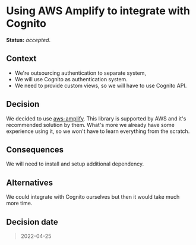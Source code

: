 # Using AWS Amplify to integrate with Cognito

**Status:** _accepted_.

## Context

* We're outsourcing authentication to separate system,
* We will use Cognito as authentication system.
* We need to provide custom views, so we will
have to use Cognito API.

## Decision

We decided to use [aws-amplify](https://www.npmjs.com/package/aws-amplify).
This library is supported by AWS and it's recommended solution
by them. What's more we already have some experience using it,
so we won't have to learn everything from the scratch.

## Consequences

We will need to install and setup additional dependency.

## Alternatives

We could integrate with Cognito ourselves but then
it would take much more time.

## Decision date

> 2022-04-25
